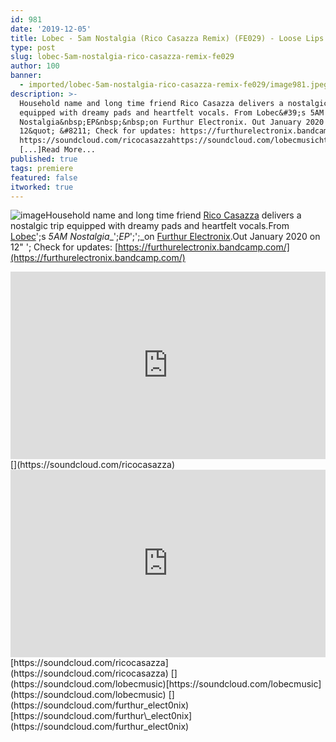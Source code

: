 ```yaml
---
id: 981
date: '2019-12-05'
title: Lobec - 5am Nostalgia (Rico Casazza Remix) (FE029) - Loose Lips
type: post
slug: lobec-5am-nostalgia-rico-casazza-remix-fe029
author: 100
banner:
  - imported/lobec-5am-nostalgia-rico-casazza-remix-fe029/image981.jpeg
description: >-
  Household name and long time friend Rico Casazza delivers a nostalgic trip
  equipped with dreamy pads and heartfelt vocals. From Lobec&#39;s 5AM
  Nostalgia&nbsp;EP&nbsp;&nbsp;on Furthur Electronix. Out January 2020 on
  12&quot; &#8211; Check for updates: https://furthurelectronix.bandcamp.com/
  https://soundcloud.com/ricocasazzahttps://soundcloud.com/lobecmusichttps://soundcloud.com/furthur_elect0nix
  [...]Read More...
published: true
tags: premiere
featured: false
itworked: true
---
```

![image](../imported/lobec-5am-nostalgia-rico-casazza-remix-fe029/image981.jpeg)Household name and long time friend [Rico Casazza](https://www.residentadvisor.net/dj/ricocasazza) delivers a nostalgic trip equipped with dreamy pads and heartfelt vocals.From [Lobec](https://www.discogs.com/artist/7307240-Lobec)';s _5AM Nostalgia__';_EP_';';_on [Furthur Electronix](https://www.facebook.com/FurthurElectronix/).Out January 2020 on 12" '; Check for updates: [](https://furthurelectronix.bandcamp.com/)[https://furthurelectronix.bandcamp.com/](https://furthurelectronix.bandcamp.com/)  
<iframe width='100%' height='300' scrolling='no' frameborder='no' allow='autoplay' src='https://w.soundcloud.com/player/?url=https%3A//api.soundcloud.com/tracks/723046042&color=%23ff5500&auto_play=false&hide_related=false&show_comments=true&show_user=true&show_reposts=false&show_teaser=true'></iframe>  
[](https://soundcloud.com/ricocasazza)

<iframe width='100%' height='300' scrolling='no' frameborder='no' allow='autoplay' src='https://www.youtube.com/embed/Wr3kJf8Z9VY'></iframe>[https://soundcloud.com/ricocasazza](https://soundcloud.com/ricocasazza)  
[](https://soundcloud.com/lobecmusic)[https://soundcloud.com/lobecmusic](https://soundcloud.com/lobecmusic)  
[](https://soundcloud.com/furthur_elect0nix)[https://soundcloud.com/furthur\_elect0nix](https://soundcloud.com/furthur_elect0nix)